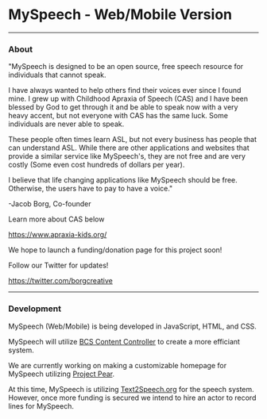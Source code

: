 # MySpeech - Web/Mobile Version
---
### About

"MySpeech is designed to be an open source, free speech resource for individuals that cannot speak.

I have always wanted to help others find their voices ever since I found mine. I grew up with Childhood Apraxia of Speech (CAS) and I have been blessed by God to get through it and be able to speak now with a very heavy accent, but not everyone with CAS has the same luck. Some individuals are never able to speak. 

These people often times learn ASL, but not every business has people that can understand ASL. While there are other applications and websites that provide a similar service like MySpeech's, they are not free and are very costly (Some even cost hundreds of dollars per year).

I believe that life changing applications like MySpeech should be free. Otherwise, the users have to pay to have a voice."

-Jacob Borg, Co-founder

Learn more about CAS below

https://www.apraxia-kids.org/

We hope to launch a funding/donation page for this project soon!

Follow our Twitter for updates!

https://twitter.com/borgcreative

---
### Development

MySpeech (Web/Mobile) is being developed in JavaScript, HTML, and CSS. 

MySpeech will utilize [BCS Content Controller](https://codeberg.org/Borg-Creative-Studios/bcs-content-controller) to create a more efficiant system.

We are currently working on making a customizable homepage for MySpeech utilizing [Project Pear](https://github.com/Borg-Creative-Studios/Project-Pear).

At this time, MySpeech is utilizing [Text2Speech.org](https://www.text2speech.org/) for the speech system. However, once more funding is secured we intend to hire an actor to record lines for MySpeech.

